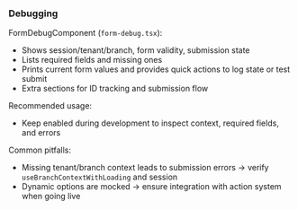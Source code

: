 ### Debugging

FormDebugComponent (`form-debug.tsx`):
- Shows session/tenant/branch, form validity, submission state
- Lists required fields and missing ones
- Prints current form values and provides quick actions to log state or test submit
- Extra sections for ID tracking and submission flow

Recommended usage:
- Keep enabled during development to inspect context, required fields, and errors

Common pitfalls:
- Missing tenant/branch context leads to submission errors → verify `useBranchContextWithLoading` and session
- Dynamic options are mocked → ensure integration with action system when going live


